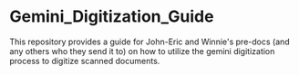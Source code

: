 # Gemini_Digitization_Guide
This repository provides a guide for John-Eric and Winnie's pre-docs (and any others who they send it to) on how to utilize the gemini digitization process to digitize scanned documents.
